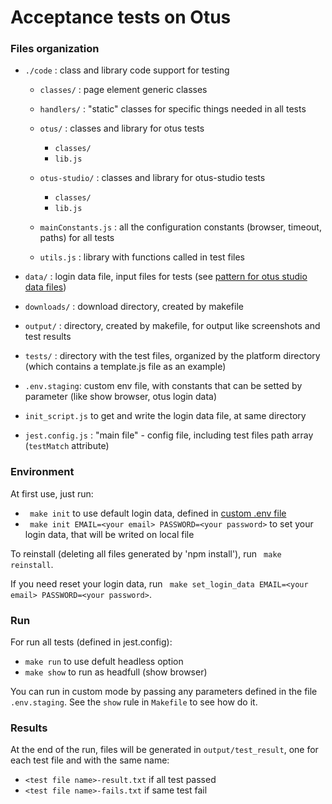 # Acceptance tests on Otus

### Files organization

 * ```./code``` : class and library code support for testing
 
   * ```classes/``` : page element generic classes
   
   * ```handlers/``` : "static" classes for specific things needed in all tests
   
   * ```otus/``` : classes and library for otus tests
     * ```classes/```
     * ```lib.js```
     
   * ```otus-studio/``` : classes and library for otus-studio tests
     * ```classes/```
     * ```lib.js```
     
   * ```mainConstants.js``` : all the configuration constants (browser, timeout, paths) for all tests
   
   * ```utils.js``` : library with functions called in test files
   
 * ```data/``` : login data file, input files for tests (see [pattern for otus studio data files](./data/otus-studio/README.md))
 
 * ```downloads/``` : download directory, created by makefile
 
 * ```output/``` : directory, created by makefile, for output like screenshots and test results
 
 * ```tests/``` : directory with the test files, organized by the platform directory (which contains a template.js file as an example)
 
 * ```.env.staging```: custom env file, with constants that can be setted by parameter (like show browser, otus login data)
 
 * ```init_script.js``` to get and write the login data file, at same directory
 
 * ```jest.config.js``` : "main file" - config file, including test files path array (```testMatch``` attribute)
 


### Environment

At first use, just run:

 * ``` make init``` to use default login data, defined in [custom .env file](./.env.staging)
 * ``` make init EMAIL=<your email> PASSWORD=<your password>``` to set your login data, that will be writed on local file

To reinstall (deleting all files generated by 'npm install'), run ``` make reinstall```.

If you need reset your login data, run ``` make set_login_data EMAIL=<your email> PASSWORD=<your password>```.

### Run

For run all tests (defined in jest.config): 

 * ```make run``` to use defult headless option
 * ```make show``` to run as headfull (show browser)
 
 You can run in custom mode by passing any parameters defined in the file ```.env.staging```. See the ```show``` rule in ```Makefile``` to see how do it.

### Results

At the end of the run, files will be generated in ```output/test_result```, one for each test file and with the same name:

 * ```<test file name>-result.txt``` if all test passed
 * ```<test file name>-fails.txt``` if same test fail
